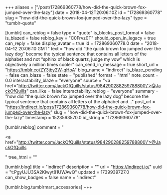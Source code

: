 +++
aliases = ["/post/172869360778/how-did-the-quick-brown-fox-jumped-over-the-lazy"]
date = 2018-04-12T20:06:10Z
id = "172869360778"
slug = "how-did-the-quick-brown-fox-jumped-over-the-lazy"
type = "tumblr-quote"

[tumblr]
can_reblog = false
type = "quote"
is_blocks_post_format = false
is_blazed = false
reblog_key = "C0Frvz0T"
should_open_in_legacy = true
can_reply = false
display_avatar = true
id = 172869360778.0
date = "2018-04-12 20:06:10 GMT"
text = "how did &ldquo;the quick brown fox jumped over the lazy dog&rdquo; become the typical sentence that contains all letters of the alphabet and not &ldquo;sphinx of black quartz, judge my vow&rdquo; which is objectively a million times cooler"
can_send_in_message = true
short_url = "https://tmblr.co/ZY3jby2W-qHoA"
blog_name = "indirect"
is_blaze_pending = false
can_blaze = false
state = "published"
format = "html"
note_count = 0.0
interactability_blaze = "everyone"
source = "<a href=\"http://twitter.com/JackOfQuills/status/984290288259788800\">@JackOfQuills</a>"
can_like = false
interactability_reblog = "everyone"
summary = "how did “the quick brown fox jumped over the lazy dog” become the typical sentence that contains all letters of the alphabet and..."
post_url = "https://indirect.io/post/172869360778/how-did-the-quick-brown-fox-jumped-over-the-lazy"
slug = "how-did-the-quick-brown-fox-jumped-over-the-lazy"
timestamp = 1523563570.0
id_string = "172869360778"

[tumblr.reblog]
comment = "<p><a href=\"http://twitter.com/JackOfQuills/status/984290288259788800\">@JackOfQuills</a></p>"
tree_html = ""

[tumblr.blog]
title = "indirect"
description = ""
url = "https://indirect.io/"
uuid = "t:PgyUJU3SA2Klwyt81UWAwQ"
updated = 1739939727.0
can_show_badges = false
name = "indirect"

[tumblr.blog.tumblrmart_accessories]
+++
